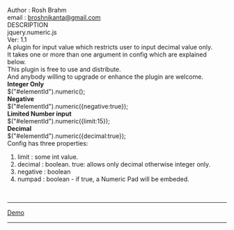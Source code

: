  Author : Rosh Brahm<br/>
 email  : broshnikanta@gmail.com<br/>
 DESCRIPTION<br/>
 jquery.numeric.js<br/>
 Ver: 1.1<br/>
 A plugin for input value which restricts user to input decimal value only.<br/>
 It takes one or more than one argument in config which are explained below.<br/>
 This plugin is free to use and distribute.<br/>
 And anybody willing to upgrade or enhance the plugin are welcome.<br/>
 <b>Integer Only</b><br/>
 $("#elementId").numeric();<br/>
 <b>Negative </b><br/>
 $("#elementId").numeric({negative:true});<br/>
 <b>Limited Number input</b><br/>
 $("#elementId").numeric({limit:15});<br/>
 <b>Decimal</b><br/>
 $("#elementId").numeric({decimal:true});<br/>
 Config has three properties:<br/>
 1) limit    : some int value.<br/>
 2) decimal  : boolean. true: allows only decimal otherwise integer only.<br/>
 3) negative : boolean <br/>
 4) numpad   : boolean - if true, a Numeric Pad will be embeded.<br/>
 </br>
 <hr/>
 <a href="http://embed.plnkr.co/2pwuJSrD9twIHkU3YuLO/preview" target="_blank">Demo</a>
 <br/>
 <hr/>
